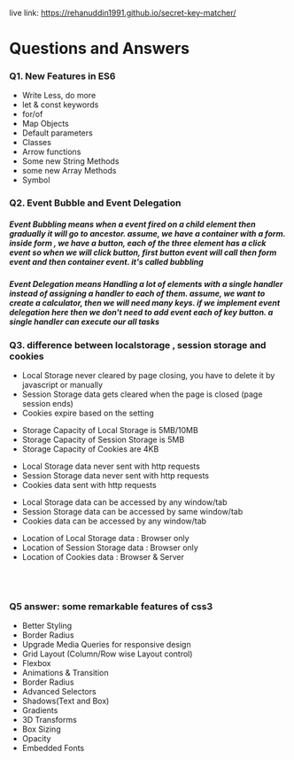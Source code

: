 live link: https://rehanuddin1991.github.io/secret-key-matcher/

<h1>Questions and Answers </h1>
<h3>Q1. New Features in ES6</h3>
<ul>
			<li>Write Less, do more</li>
			<li>let & const keywords</li>
			<li>for/of</li>
			<li>Map Objects </li>
   			<li>Default parameters </li>
     			<li>Classes </li>
			<li>Arrow functions </li> 
		        <li>Some new String Methods </li>
		        <li>some new Array Methods </li>
		       <li>Symbol </li>

   

</ul>

<h3>Q2. Event Bubble and Event Delegation</h3>
<h5> Event Bubbling means when a event fired on a child element then gradually it will go to ancestor. assume, we have a container with a form. inside form , we have a button, each of the three element has a click event so when we will click button, first button event will call then form event and then container event. it's called bubbling  </h5>
<h5>Event Delegation means Handling a lot of elements with a single
handler instead of assigning a handler to each of them.
assume, we want to create a calculator, then we will need many keys. if we implement event delegation here then we don't need to add event each of key button. a single handler can execute our all tasks</h5>

<h3>Q3. difference between localstorage , session storage and cookies</h3>
 
<ul>
			<li>Local Storage never cleared by page closing, you have to delete it by javascript or manually</li>
			<li>Session Storage data gets cleared when the page is closed (page session ends)</li>
			<li>Cookies expire based on the setting </li>

</ul>

<ul>
			<li>Storage Capacity of Local Storage is 5MB/10MB</li>
			<li>Storage Capacity of Session Storage is 5MB</li>
			<li>Storage Capacity of Cookies are 4KB </li>

</ul>

<ul>
			<li>Local Storage data never sent with http requests </li>
			<li>Session Storage data never sent with http requests</li>
			<li>Cookies data sent with http requests </li>

</ul>

<ul>
			<li>Local Storage data can be accessed by any window/tab</li>
			<li>Session Storage data can be accessed by same window/tab</li>
			<li>Cookies data can be accessed by any window/tab </li>

</ul>

<ul>
			<li>Location of Local Storage data : Browser only</li>
			<li>Location of Session Storage data : Browser only</li>
			<li>Location of Cookies data : Browser & Server </li>

</ul>
 	 

	  
<br>
<br>
<h3>Q5 answer: some remarkable features of css3 </h3>
<ul>
	<li>Better Styling</li>
	<li>Border Radius</li>
	<li>Upgrade Media Queries for responsive design</li>
	<li>Grid Layout (Column/Row wise Layout control)</li>
	<li>Flexbox</li>
	<li>Animations & Transition</li>
	<li>Border Radius</li>
	<li>Advanced Selectors</li>
	<li>Shadows(Text and Box)</li>
	<li>Gradients</li>
	<li>3D Transforms </li>
	<li>Box Sizing</li>
	<li>Opacity</li>
	<li>Embedded Fonts</li>

</ul>
